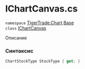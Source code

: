 
# IChartCanvas.cs
`namespace` [TigerTrade.Chart](../../TigerTrade.Chart.md).[Base](../../TigerTrade.Chart/Base.md)  
    `class` [IChartCanvas](../../IChartCanvas.cs.md)

Описание

### Синтаксис
```csharp
ChartStockType StockType { get; }
```
